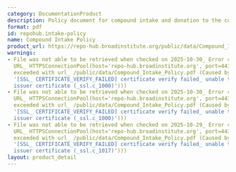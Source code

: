 ```yaml
---
category: DocumentationProduct
description: Policy document for compound intake and donation to the collection
format: pdf
id: repohub.intake-policy
name: Compound Intake Policy
product_url: https://repo-hub.broadinstitute.org/public/data/Compound_Intake_Policy.pdf
warnings:
- File was not able to be retrieved when checked on 2025-10-30_ Error connecting to
  URL_ HTTPSConnectionPool(host='repo-hub.broadinstitute.org', port=443)_ Max retries
  exceeded with url_ /public/data/Compound_Intake_Policy.pdf (Caused by SSLError(SSLCertVerificationError(1,
  '[SSL_ CERTIFICATE_VERIFY_FAILED] certificate verify failed_ unable to get local
  issuer certificate (_ssl.c_1000)')))
- File was not able to be retrieved when checked on 2025-10-30_ Error connecting to
  URL_ HTTPSConnectionPool(host='repo-hub.broadinstitute.org', port=443)_ Max retries
  exceeded with url_ /public/data/Compound_Intake_Policy.pdf (Caused by SSLError(SSLCertVerificationError(1,
  '[SSL_ CERTIFICATE_VERIFY_FAILED] certificate verify failed_ unable to get local
  issuer certificate (_ssl.c_1000)')))
- File was not able to be retrieved when checked on 2025-10-29_ Error connecting to
  URL_ HTTPSConnectionPool(host='repo-hub.broadinstitute.org', port=443)_ Max retries
  exceeded with url_ /public/data/Compound_Intake_Policy.pdf (Caused by SSLError(SSLCertVerificationError(1,
  '[SSL_ CERTIFICATE_VERIFY_FAILED] certificate verify failed_ unable to get local
  issuer certificate (_ssl.c_1017)')))
layout: product_detail
---
```

